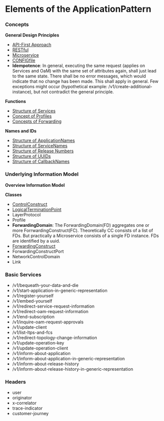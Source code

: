 # Elements of the ApplicationPattern


### Concepts

**General Design Principles**
* [API-First Approach](./Principles/ApiFirst/ApiFirst.md)
* [RESTful](./Principles/Restful/Restful.md)
* [Microservice](./Principles/Microservice/Microservice.md)
* [CONFIGfile](./Principles/ConfigFile/ConfigFile.md)
* **Idempotence**: In general, executing the same request (applies on Services and OaM) with the same set of attributes again, shall just lead to the same state. There shall be no error messages, which would indicate that no change has been made. This shall apply in general. Few exceptions might occur (hypothetical example: /v1/create-additional-instance), but not contradict the general principle.

**Functions**
* [Structure of Services](./Functions/StructureOfServices/StructureOfServices.md)
* [Concept of Profiles](./Functions/ConceptOfProfiles/ConceptOfProfiles.md)
* [Concepts of Forwarding](./Functions/ConceptsOfForwarding/ConceptsOfForwarding.md)

**Names and IDs**
* [Structure of ApplicationNames](./Names/StructureOfApplicationNames/StructureOfApplicationNames.md)
* [Structure of ServiceNames](./Names/StructureOfServiceNames/StructureOfServiceNames.md)
* [Structure of Release Numbers](./Names/StructureOfReleaseNumbers/StructureOfReleaseNumbers.md)
* [Structure of UUIDs](./Names/StructureOfUuids/StructureOfUuids.md)
* [Structure of CallbackNames](./Names/StructureOfCallbackNames/StructureOfCallbackNames.md)


### Underlying Information Model

**Overview Information Model**

**Classes**
* [ControlConstruct](./EntitiesOfLoadFiles/ControlConstruct.md) 
* [LogicalTerminationPoint](./EntitiesOfLoadFiles/LogicalTerminationPoint.md)
* LayerProtocol
* Profile
* **ForwardingDomain**: The ForwardingDomain(FD) aggregates one or more ForrwardingConstruct(FC). Theoretically CC consists of a list of FDs. But practically a Microservice consists of a single FD instance. FDs are identified by a uuid.
* [ForwardingConstruct](./EntitiesOfLoadFiles/ForwardindConstruct.md)
* ForwardingConstructPort
* NetworkControlDomain
* Link


### Basic Services

* /v1/bequeath-your-data-and-die
* /v1/start-application-in-generic-representation
* /v1/register-yourself
* /v1/embed-yourself
* /v1/redirect-service-request-information
* /v1/redirect-oam-request-information
* /v1/end-subscription
* /v1/inquire-oam-request-approvals
* /v1/update-client
* /v1/list-ltps-and-fcs
* /v1/redirect-topology-change-information
* /v1/update-operation-key
* /v1/update-operation-client
* /v1/inform-about-application
* /v1/inform-about-application-in-generic-representation
* /v1/inform-about-release-history
* /v1/inform-about-release-history-in-generic-representation


### Headers

* user
* originator
* x-correlator
* trace-indicator
* customer-journey
